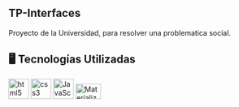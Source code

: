## TP-Interfaces

Proyecto de la Universidad, para resolver una problematica social.

## 🖥️ Tecnologías Utilizadas 
 <img src="https://cdn.jsdelivr.net/gh/devicons/devicon/icons/html5/html5-plain-wordmark.svg" alt="html5" width="40" height="40"/> <img src="https://cdn.jsdelivr.net/gh/devicons/devicon/icons/css3/css3-plain-wordmark.svg" alt="css3" width="40" height="40" /> <img src="https://cdn.jsdelivr.net/gh/devicons/devicon/icons/javascript/javascript-plain.svg" alt="JavaScript" width="40" height="40"/> <img src="https://seeklogo.com/images/M/materialize-logo-0FCAD8A6F8-seeklogo.com.png" alt="Materialize.css" width="50" height="30"/>

